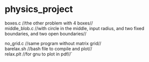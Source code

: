 # physics_project
boxes.c //the other problem with 4 boxes//    
middle_blob.c //with circle in the middle, input radius, and two fixed boundaries, and two open boundaries//      

no_grid.c  //same program without matrix grid//       
barelax.sh  //bash file to compile and plot//     
relax.plt  //for gnu to plot in pdf//`  
